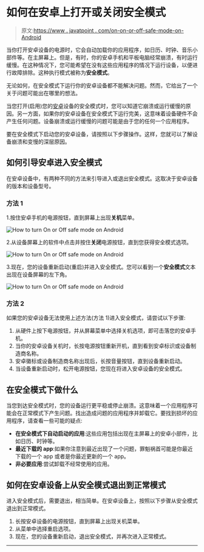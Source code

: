 # 如何在安卓上打开或关闭安全模式

> 原文:[https://www . javatpoint . com/on-on-or-off-safe-mode-on-Android](https://www.javatpoint.com/turn-on-or-off-safe-mode-on-android)

当你打开安卓设备的电源时，它会自动加载你的应用程序，如日历、时钟、音乐小部件等。在主屏幕上。但是，有时，你的安卓手机和平板电脑经常崩溃，有时运行缓慢。在这种情况下，您可能希望在没有这些应用程序的情况下运行设备，以便进行故障排除。这种执行模式被称为**安全模式**。

无论如何，在安全模式下运行你的安卓设备都不能解决问题。然而，它给出了一个关于问题可能出在哪里的想法。

当您打开(启用)您的[安卓](https://www.javatpoint.com/android-tutorial)设备的安全模式时，您可以知道它崩溃或运行缓慢的原因。另一方面，如果你的安卓设备在安全模式下运行完美，这意味着设备硬件不会产生任何问题。设备崩溃或运行缓慢的问题可能是由于您的任何一个应用程序。

要在安全模式下启动您的安卓设备，请按照以下步骤操作。这样，您就可以了解设备崩溃和变慢的深层原因。

## 如何引导安卓进入安全模式

在安卓设备中，有两种不同的方法来引导进入或退出安全模式。这取决于安卓设备的版本和设备型号。

### 方法 1

1.按住安卓手机的电源按钮，直到屏幕上出现**关机**菜单。

![How to turn On or Off safe mode on Android](../Images/d8786d972de502f391df70c0840b2092.png)

2.从设备屏幕上的软件中点击并按住**关闭**电源按钮，直到您获得安全模式选项。

![How to turn On or Off safe mode on Android](../Images/fa05459e4136f33bd2bc1b4fdc229108.png)

3.现在，您的设备重新启动(重启)并进入安全模式。您可以看到一个**安全模式**文本出现在设备屏幕的左下角。

![How to turn On or Off safe mode on Android](../Images/2ef845e5a2ba0ab6ab9169103e7f5f86.png)

### 方法 2

如果您的安卓设备无法使用上述方法(方法 1)进入安全模式，请尝试以下步骤:

1.  从硬件上按下电源按钮，并从屏幕菜单中选择关机选项，即可击落您的安卓手机。
2.  当你的安卓设备关机时，长按电源按钮重新开机，直到看到安卓标识或设备制造商名称。
3.  安卓徽标或设备制造商名称出现后，长按音量按钮，直到设备重新启动。
4.  当设备重新启动时，松开电源按钮，您现在将进入安卓设备的安全模式。

## 在安全模式下做什么

当您到达安全模式时，您的设备运行更平稳或停止崩溃。这意味着一个应用程序可能会在正常模式下产生问题。找出造成问题的应用程序并卸载它。要找到损坏的应用程序，请查看一些可能的疑点:

*   **在安全模式下自动启动的应用**:这些应用包括出现在主屏幕上的安卓小部件，比如日历、时钟等。
*   **最近下载的 app**:如果你注意到最近出现了一个问题，罪魁祸首可能是你最近下载的一个 app 或者是你最近更新的一个 app。
*   **非必要应用**:尝试卸载不经常使用的应用。

## 如何在安卓设备上从安全模式退出到正常模式

进入安全模式后，需要退出，相当简单。在安卓设备上，按照以下步骤从安全模式退出到正常模式。

1.  长按安卓设备的电源按钮，直到屏幕上出现关机菜单。
2.  从菜单中选择重启选项。
3.  现在，您的设备重新启动，退出安全模式，并再次进入正常模式。

* * *